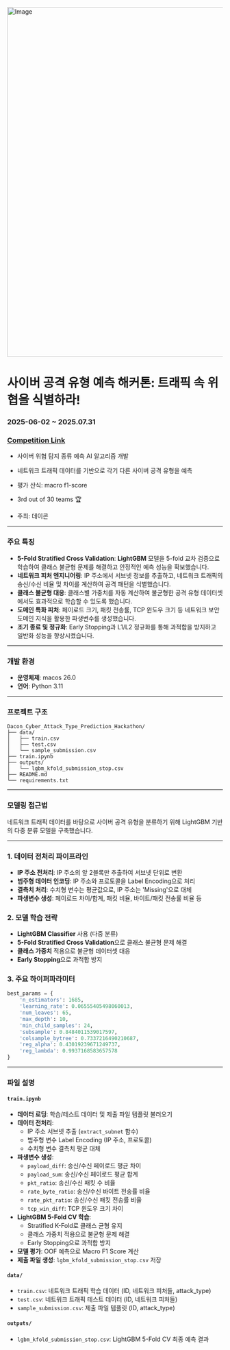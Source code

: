 <img width="1054" height="816" alt="Image" src="https://github.com/user-attachments/assets/68e924ae-1f03-489e-8a64-d3331bb117f6" />  

# 사이버 공격 유형 예측 해커톤: 트래픽 속 위협을 식별하라!  

### **2025-06-02 ~ 2025.07.31**
### [Competition Link](https://dacon.io/competitions/open/236502/overview/description)
- 사이버 위협 탐지 종류 예측 AI 알고리즘 개발
- 네트워크 트래픽 데이터를 기반으로 각기 다른 사이버 공격 유형을 예측


- 평가 산식: macro f1-score  

- 3rd out of 30 teams 🏆

- 주최: 데이콘  
---

### **주요 특징**

- **5-Fold Stratified Cross Validation**: **LightGBM** 모델을 5-fold 교차 검증으로 학습하여 클래스 불균형 문제를 해결하고 안정적인 예측 성능을 확보했습니다.
- **네트워크 피처 엔지니어링**: IP 주소에서 서브넷 정보를 추출하고, 네트워크 트래픽의 송신/수신 비율 및 차이를 계산하여 공격 패턴을 식별했습니다.
- **클래스 불균형 대응**: 클래스별 가중치를 자동 계산하여 불균형한 공격 유형 데이터셋에서도 효과적으로 학습할 수 있도록 했습니다.
- **도메인 특화 피처**: 페이로드 크기, 패킷 전송률, TCP 윈도우 크기 등 네트워크 보안 도메인 지식을 활용한 파생변수를 생성했습니다.
- **조기 종료 및 정규화**: Early Stopping과 L1/L2 정규화를 통해 과적합을 방지하고 일반화 성능을 향상시켰습니다.

---

### **개발 환경**

- **운영체제**: macos 26.0
- **언어**: Python 3.11

---

### **프로젝트 구조**

```
Dacon_Cyber_Attack_Type_Prediction_Hackathon/
├── data/               
│   ├── train.csv
│   ├── test.csv
│   └── sample_submission.csv
├── train.ipynb          
├── outputs/
│   └── lgbm_kfold_submission_stop.csv
├── README.md           
└── requirements.txt    
```

---

### **모델링 접근법**

네트워크 트래픽 데이터를 바탕으로 사이버 공격 유형을 분류하기 위해 LightGBM 기반의 다중 분류 모델을 구축했습니다.

***

### 1. 데이터 전처리 파이프라인
- **IP 주소 전처리**: IP 주소의 앞 2블록만 추출하여 서브넷 단위로 변환
- **범주형 데이터 인코딩**: IP 주소와 프로토콜을 Label Encoding으로 처리
- **결측치 처리**: 수치형 변수는 평균값으로, IP 주소는 'Missing'으로 대체
- **파생변수 생성**: 페이로드 차이/합계, 패킷 비율, 바이트/패킷 전송률 비율 등

### 2. 모델 학습 전략
- **LightGBM Classifier** 사용 (다중 분류)
- **5-Fold Stratified Cross Validation**으로 클래스 불균형 문제 해결
- **클래스 가중치** 적용으로 불균형 데이터셋 대응
- **Early Stopping**으로 과적합 방지

### 3. 주요 하이퍼파라미터
```python
best_params = {
    'n_estimators': 1685,
    'learning_rate': 0.06555405498060013,
    'num_leaves': 65,
    'max_depth': 10,
    'min_child_samples': 24,
    'subsample': 0.8484011539017597,
    'colsample_bytree': 0.7337216490210687,
    'reg_alpha': 0.43019239671249737,
    'reg_lambda': 0.9937168583657578
}
```

---

### **파일 설명**

#### `train.ipynb`
- **데이터 로딩**: 학습/테스트 데이터 및 제출 파일 템플릿 불러오기
- **데이터 전처리**:
  - IP 주소 서브넷 추출 (`extract_subnet` 함수)
  - 범주형 변수 Label Encoding (IP 주소, 프로토콜)
  - 수치형 변수 결측치 평균 대체
- **파생변수 생성**:
  - `payload_diff`: 송신/수신 페이로드 평균 차이
  - `payload_sum`: 송신/수신 페이로드 평균 합계
  - `pkt_ratio`: 송신/수신 패킷 수 비율
  - `rate_byte_ratio`: 송신/수신 바이트 전송률 비율
  - `rate_pkt_ratio`: 송신/수신 패킷 전송률 비율
  - `tcp_win_diff`: TCP 윈도우 크기 차이
- **LightGBM 5-Fold CV 학습**: 
  - Stratified K-Fold로 클래스 균형 유지
  - 클래스 가중치 적용으로 불균형 문제 해결
  - Early Stopping으로 과적합 방지
- **모델 평가**: OOF 예측으로 Macro F1 Score 계산
- **제출 파일 생성**: `lgbm_kfold_submission_stop.csv` 저장

#### `data/`
- `train.csv`: 네트워크 트래픽 학습 데이터 (ID, 네트워크 피처들, attack_type)
- `test.csv`: 네트워크 트래픽 테스트 데이터 (ID, 네트워크 피처들)
- `sample_submission.csv`: 제출 파일 템플릿 (ID, attack_type)

#### `outputs/`
- `lgbm_kfold_submission_stop.csv`: LightGBM 5-Fold CV 최종 예측 결과


